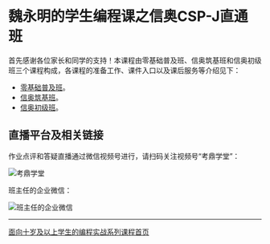 # 魏永明的学生编程课之信奥CSP-J直通班

首先感谢各位家长和同学的支持！本课程由零基础普及班、信奥筑基班和信奥初级班三个课程构成，各课程的准备工作、课件入口以及课后服务等介绍见下：

- [零基础普及班](ClassNewbie.md)。
- [信奥筑基班](ClassCPP.md)。
- [信奥初级班](ClassNOIJunior.md)。

## 直播平台及相关链接

作业点评和答疑直播通过微信视频号进行，请扫码关注视频号“考鼎学堂”：

![考鼎学堂](https://courses.fmsoft.cn/plzs/assets/qrcode-wechat-channel-weiym.png)

班主任的企业微信：

![班主任的企业微信](https://courses.fmsoft.cn/plzs/assets/qrcode-wechat-enterprise-lee.png)

---

[面向十岁及以上学生的编程实战系列课程首页](README.md)
